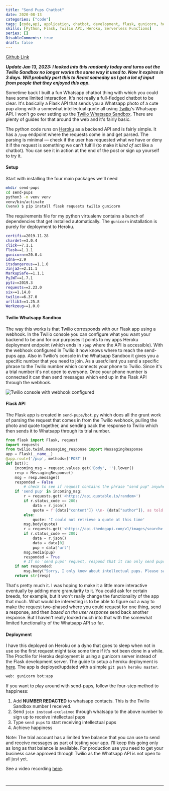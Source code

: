 ```yaml
---
title: "Send Pups Chatbot"
date: 2020-08-13
categories: ["code"]
tags: [code,api, application, chatbot, development, flask, gunicorn, heroku, programming, python, python-flask, rest-api, tech, twilio, twilio-whatsapp, web-applications]
skills: [Python, Flask, Twilio API, Heroku, Serverless Functions]
series: []
DisableComments: true
draft: false
---
```


[Github Link](https://github.com/aykhazanchi/send-pups)

_**Update Jan 13, 2023: I looked into this randomly today and turns out the Twilio Sandbox no longer works the same way it used to. Now it expires in 3 days. Will probably port this to React someday as I got a lot of input from people that they enjoyed this app.**_

Sometime back I built a fun Whatsapp chatbot thing with which you could have some limited interaction. It's not really a full-fledged chatbot to be clear. It's basically a Flask API that sends you a Whatsapp photo of a cute pup along with a somewhat intellectual quote all using [Twilio](https://www.twilio.com/)'s Whatsapp API. I won't go over setting up the [Twilio Whatsapp Sandbox](https://www.twilio.com/whatsapp). There are plenty of guides for that around the web and it's fairly basic.

The python code runs on [Heroku](https://www.heroku.com/) as a backend API and is fairly simple. It has a `/pup` endpoint where the requests come in and get parsed. The parsing is minimal — check if the user has requested what we have or deny it if the request is something we can't fulfill (to make it _kind of_ act like a chatbot). You can see it in action at the end of the post or sign up yourself to try it.

#### Setup

Start with installing the four main packages we'll need

```bash
mkdir send-pups
cd send-pups
python3 -m venv venv
venv/bin/activate
(venv) $ pip install flask requests twilio gunicorn
```

The requirements file for my python virtualenv contains a bunch of dependencies that get installed automatically. The `gunicorn` installation is purely for deployment to Heroku.

```bash
certifi==2019.11.28
chardet==3.0.4
click==7.1.1
Flask==1.1.1
gunicorn==20.0.4
idna==2.9
itsdangerous==1.1.0
Jinja2==2.11.1
MarkupSafe==1.1.1
PyJWT==1.7.1
pytz==2019.3
requests==2.23.0
six==1.14.0
twilio==6.37.0
urllib3==1.25.8
Werkzeug==1.0.0
```

#### Twilio Whatsapp Sandbox

The way this works is that Twilio corresponds with our Flask app using a webhook. In the Twilio console you can configure what you want your backend to be and for our purposes it points to my apps Heroku deployment endpoint (which ends in `/pup` where the API is accessible). With the webhook configured in Twilio it now knows where to reach the send-pups app. Also in Twilio's console in the Whatsapp Sandbox it gives you a specific number that you need to join. As a user/client you send a specific phrase to the Twilio number which connects your phone to Twilio. Since it's a trial number it's not open to everyone. Once your phone number is connected it can then send messages which end up in the Flask API through the webhook.

![Twilio console with webhook configured](images/image-1024x350.png)

#### Flask API

The Flask app is created in `send-pups/bot.py` which does all the grunt work of parsing the request that comes in from the Twilio webhook, pulling the photo and quote together, and sending back the response to Twilio which then sends it to Whatsapp through its trial number.

```python
from flask import Flask, request
import requests
from twilio.twiml.messaging_response import MessagingResponse
app = Flask(__name__)
@app.route('/pup', methods=['POST'])
def bot():
    incoming_msg = request.values.get('Body', '').lower()
    resp = MessagingResponse()
    msg = resp.message()
    responded = False
		# check to see if request contains the phrase "send pup" anywhere
    if 'send pup' in incoming_msg:
        r = requests.get('<https://api.quotable.io/random>')
        if r.status_code == 200:
            data = r.json()
            quote = f'{data["content"]} \\n- {data["author"]}, as told to the pup'
        else:
            quote: 'I could not retrieve a quote at this time'
        msg.body(quote)
        r = requests.get('<https://api.thedogapi.com/v1/images/search>')
        if r.status_code == 200:
            data = r.json()
            data = data[0]
            pup = data['url']
        msg.media(pup)
        responded = True
		# If no 'send pups' request, respond that it can only send pups atm
    if not responded:
        msg.body("Sorry, I only know about intellectual pups. Please say \\"send pup\\" if you'd like an intellectual pupper to appear")
    return str(resp)
```

That's pretty much it. I was hoping to make it a little more interactive eventually by adding more granularity to it. You could ask for certain breeds, for example, but it won't really change the functionality of the app that much. What would be interesting is to be able to figure out a way to make the request two-phased where you could request for one thing, send a response, and then _based on the user response_ send back another response. But I haven't really looked much into that with the somewhat limited functionality of the Whatsapp API so far.

#### Deployment

I have this deployed on Heroku on a dyno that goes to sleep when not in use so the first request might take some time if it's not been done in a while. The Procfile for Heroku deployment is using a gunicorn server instead of the Flask development server. The guide to setup a heroku deployment is [here](https://devcenter.heroku.com/articles/getting-started-with-python?singlepage=true). The app is deployed/updated with a simple `git push heroku master`.

```bash
web: gunicorn bot:app
```

If you want to play around with send-pups, follow the four-step method to happiness:

1. Add **NUMBER REDACTED** to whatsapp contacts. This is the Twilio Sandbox number I received.
2. Send `join instead-exclaimed` through whatsapp to the above number to sign up to receive intellectual pups
3. Type `send pups` to start receiving intellectual pups
4. Achieve happiness

Note: The trial account has a limited free balance that you can use to send and receive messages as part of testing your app. I'll keep this going only as long as that balance is available. For production use you need to get your business case approved through Twilio as the Whatsapp API is not open to all just yet.

See a video recording [here](https://photos.app.goo.gl/mHabVm2H1EahHwDN7).

<br>

---
